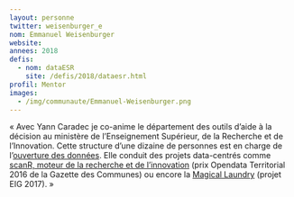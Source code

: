 ```yaml
---
layout: personne
twitter: weisenburger_e
nom: Emmanuel Weisenburger
website:
annees: 2018
defis:
  - nom: dataESR
    site: /defis/2018/dataesr.html
profil: Mentor
images:
  - /img/communaute/Emmanuel-Weisenburger.png
---
```


« Avec Yann Caradec je co-anime le département des
outils d’aide à la décision au ministère de l’Enseignement Supérieur,
de la Recherche et de l’Innovation. Cette structure d’une dizaine de
personnes est en charge de l’[ouverture des
données](https://data.enseignementsup-recherche.gouv.fr/). Elle
conduit des projets data-centrés comme [scanR, moteur de la recherche
et de l’innovation](http://scanr.enseignementsup-recherche.gouv.fr/)
(prix Opendata Territorial 2016 de la Gazette des Communes) ou encore
la [Magical
Laundry](https://github.com/eig-2017/the-magical-csv-merge-machine)
(projet EIG 2017). »
